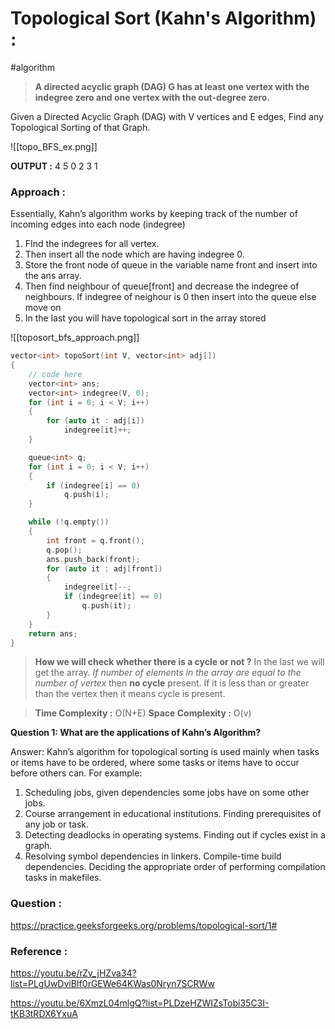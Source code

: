 # Topological Sort (Kahn's Algorithm) :
#algorithm

>**A directed acyclic graph (DAG) G has at least one vertex with the indegree zero and one vertex with the out-degree zero.**

Given a Directed Acyclic Graph (DAG) with V vertices and E edges, Find any Topological Sorting of that Graph.

![[topo_BFS_ex.png]]

**OUTPUT :** 4 5 0 2 3 1



### Approach :

Essentially, Kahn’s algorithm works by keeping track of the number of incoming edges into each node (indegree)

1. FInd the indegrees for all vertex. 
2. Then insert all the node which are having indegree 0. 
3. Store the front node of queue in the variable name front and insert into the ans array.
4. Then find neighbour of queue[front] and decrease the indegree of neighbours. If indegree of neighour is 0 then insert into the queue else move on
5. In the last you will have topological sort in the array stored

![[toposort_bfs_approach.png]]

```C++
vector<int> topoSort(int V, vector<int> adj[])
{
    // code here
    vector<int> ans;
    vector<int> indegree(V, 0);
    for (int i = 0; i < V; i++)
    {
        for (auto it : adj[i])
            indegree[it]++;
    }

    queue<int> q;
    for (int i = 0; i < V; i++)
    {
        if (indegree[i] == 0)
            q.push(i);
    }

    while (!q.empty())
    {
        int front = q.front();
        q.pop();
        ans.push_back(front);
        for (auto it : adj[front])
        {
            indegree[it]--;
            if (indegree[it] == 0)
                q.push(it);
        }
    }
    return ans;
}
```

 > **How we will check whether there is a cycle or not ?**
 > In the last we will get the array. *If number of elements in the array are equal to the number of vertex* then **no cycle** present. If it is less than or greater than the vertex then it means cycle is present.

> **Time Complexity :** O(N+E)
> **Space Complexity :** O(v)

**Question 1: What are the applications of Kahn’s Algorithm?**

Answer: Kahn’s algorithm for topological sorting is used mainly when tasks or items have to be ordered, where some tasks or items have to occur before others can. For example:  

1.  Scheduling jobs, given dependencies some jobs have on some other jobs.
2.  Course arrangement in educational institutions. Finding prerequisites of any job or task.
3.  Detecting deadlocks in operating systems. Finding out if cycles exist in a graph.
4.  Resolving symbol dependencies in linkers. Compile-time build dependencies. Deciding the appropriate order of performing compilation tasks in makefiles.
 
### Question :

https://practice.geeksforgeeks.org/problems/topological-sort/1#

### Reference :
https://youtu.be/rZv_jHZva34?list=PLgUwDviBIf0rGEWe64KWas0Nryn7SCRWw

https://youtu.be/6XmzL04mlgQ?list=PLDzeHZWIZsTobi35C3I-tKB3tRDX6YxuA
